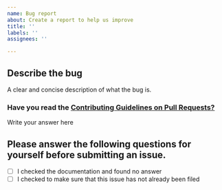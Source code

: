 ```yaml
---
name: Bug report
about: Create a report to help us improve
title: ''
labels: ''
assignees: ''

---
```


## Describe the bug
A clear and concise description of what the bug is.

<h3> Have you read the <a href ="/CONTRIBUTING.md">Contributing Guidelines on Pull Requests? </a></h3>
Write your answer here

## Please answer the following questions for yourself before submitting an issue.
- [ ] I checked the documentation and found no answer
- [ ] I checked to make sure that this issue has not already been filed

